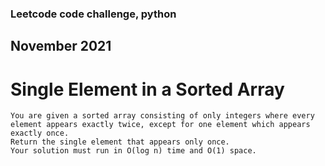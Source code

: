 ### Leetcode code challenge, python

## November 2021

# Single Element in a Sorted Array

    You are given a sorted array consisting of only integers where every element appears exactly twice, except for one element which appears exactly once.
    Return the single element that appears only once.
    Your solution must run in O(log n) time and O(1) space.
